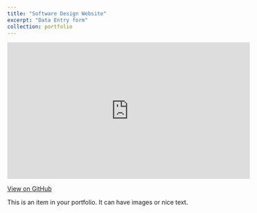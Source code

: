 ```yaml
---
title: "Software Design Website"
excerpt: "Data Entry form"
collection: portfolio
---
```


<iframe width="560" height="315" src="https://www.youtube.com/embed/DguqOD2woxk?si=QxjxzRjgWrMQGPNu" title="YouTube video player" frameborder="0" allow="accelerometer; autoplay; clipboard-write; encrypted-media; gyroscope; picture-in-picture; web-share" referrerpolicy="strict-origin-when-cross-origin" allowfullscreen></iframe>

[View on GitHub](https://github.com/OresCorner/OresCorner.github.io)

This is an item in your portfolio. It can have images or nice text.

